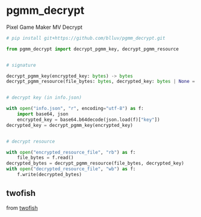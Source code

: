 # pgmm_decrypt

Pixel Game Maker MV Decrypt

```py
# pip install git+https://github.com/blluv/pgmm_decrypt.git

from pgmm_decrypt import decrypt_pgmm_key, decrypt_pgmm_resource


# signature

decrypt_pgmm_key(encrypted_key: bytes) -> bytes
decrypt_pgmm_resource(file_bytes: bytes, decrypted_key: bytes | None = None) -> bytes


# decrypt key (in info.json)

with open("info.json", "r", encoding="utf-8") as f:
    import base64, json
    encrypted_key = base64.b64decode(json.load(f)["key"])
decrypted_key = decrypt_pgmm_key(encrypted_key)


# decrypt resource

with open("encrypted_resource_file", "rb") as f:
    file_bytes = f.read()
decrypted_bytes = decrypt_pgmm_resource(file_bytes, decrypted_key)
with open("decrypted_resource_file", "wb") as f:
    f.write(decrypted_bytes)
```

## twofish
from [twofish](https://packages.debian.org/source/buster/twofish)